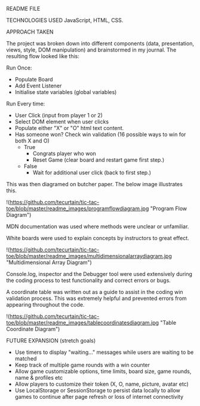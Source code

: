 README FILE

TECHNOLOGIES USED
JavaScript, HTML, CSS.

APPROACH TAKEN

The project was broken down into different components (data, presentation, views, style, DOM manipulation) and brainstormed in my journal. The resulting flow looked like this:

Run Once:
* Populate Board
* Add Event Listener
* Initialise state variables (global variables)

Run Every time:
* User Click (input from player 1 or 2)
* Select DOM element when user clicks
* Populate either "X" or "O" html text content.
* Has someone won? Check win validation (16 possible ways to win for both X and O)
  * True
      * Congrats player who won
      * Reset Game (clear board and restart game first step.)
  * False
      * Wait for additional user click (back to first step.)

This was then diagramed on butcher paper.  The below image illustrates this.  

!(https://github.com/tecurtain/tic-tac-toe/blob/master/readme_images/programflowdiagram.jpg "Program Flow Diagram")

MDN documentation was used where methods were unclear or unfamiliar.  

White boards were used to explain concepts by instructors to great effect.  

!(https://github.com/tecurtain/tic-tac-toe/blob/master/readme_images/multidimensionalarraydiagram.jpg "Multidimensional Array Diagram")

Console.log, inspector and the Debugger tool were used extensively during the coding process to test functionality and correct errors or bugs.  

A coordinate table was written out as a guide to assist in the coding win validation process.  This was extremely helpful and prevented errors from appearing throughout the code.  

!(https://github.com/tecurtain/tic-tac-toe/blob/master/readme_images/tablecoordinatesdiagram.jpg "Table Coordinate Diagram")

FUTURE EXPANSION
(stretch goals)

* Use timers to display "waiting..." messages while users are waiting to be matched
* Keep track of multiple game rounds with a win counter
* Allow game customizable options, time limits, board size, game rounds, name & profiles etc
* Allow players to customize their token (X, O, name, picture, avatar etc)
* Use LocalStorage or SessionStorage to persist data locally to allow games to continue after page refresh or loss of internet connectivity

